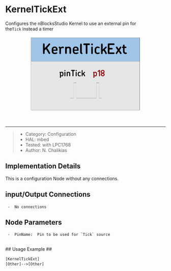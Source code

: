 # KernelTickExt

Configures the nBlocksStudio Kernel to use an external pin for the`Tick` instead a timer

<p align="center">
<img
src="img/01.PNG"
width = 350
/>
</p>  
  

----

>  *  Category: Configuration
>  *  HAL: mbed
>  *  Tested: with LPC1768
>  *  Author: N. Chalikias

## Implementation Details
This is a configuration Node without any connections.



## input/Output Connections ##

```
 -  No connections
```

## Node Parameters ##

```
 -  PinName:  Pin to be used for `Tick` source


```


## Usage Example ##

```
[KernelTickExt]
[Other]-->[Other]

```




